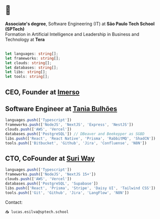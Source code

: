 # 👋
<b>Associate's degree</b>, Software Engineering (IT) at <b>São Paulo Tech School (SPTech)</b>
<br>
Formation in Artificial Intelligence and Leadership in Business and Technology at <b>Tera</b>
<br><br>

```typescript
let languages: string[];
let frameworks: string[];
let clouds: string[];
let databases: string[];
let libs: string[];
let tools: string[];
```

## CEO, Founder at [Imerso](https://imerso.framer.ai/)
## Software Engineer at [Tania Bulhões](https://www.taniabulhoes.com.br)
```typescript
languages.push(['Typescript'])
frameworks.push(['NodeJS', 'NextJS', 'Express', 'NestJS'])
clouds.push(['AWS', 'Vercel'])
databases.push(['PostgreSQL']) // DBeaver and Beekepper as SGBD
libs.push(['React', 'React Native', 'Prisma', 'RabbitMQ', 'ShadCN'])
tools.push(['Bitbucket', 'Github', 'Jira', 'Confluense', 'N8N'])
```

## CTO, CoFounder at [Suri Way](https://surimethod.com.br/)
```typescript
languages.push(['Typescript'])
frameworks.push(['NodeJS', 'NextJS 15+'])
clouds.push(['AWS', 'Vercel'])
databases.push(['PostgreSQL', 'Supabase'])
libs.push(['React', 'Prisma', 'Stripe', 'Daisy UI', 'Tailwind CSS'])
tools.push(['Git', 'Github', 'Jira', 'LangFlow', 'N8N'])
```

Contact:
```
📥 lucas.esilva@sptech.school
```
